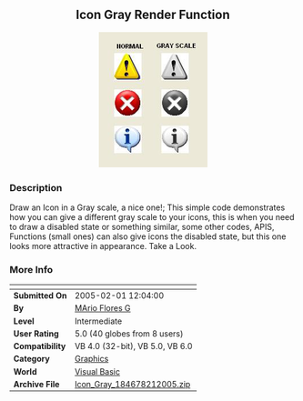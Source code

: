 ﻿<div align="center">

## Icon Gray Render Function

<img src="PIC200521142283251.JPG">
</div>

### Description

Draw an Icon in a Gray scale, a nice one!; This simple code demonstrates how you can give a different gray scale to your icons, this is when you need to draw a disabled state or something similar, some other codes, APIS, Functions (small ones) can also give icons the disabled state, but this one looks more attractive in appearance. Take a Look.
 
### More Info
 


<span>             |<span>
---                |---
**Submitted On**   |2005-02-01 12:04:00
**By**             |[MArio Flores G](https://github.com/Planet-Source-Code/PSCIndex/blob/master/ByAuthor/mario-flores-g.md)
**Level**          |Intermediate
**User Rating**    |5.0 (40 globes from 8 users)
**Compatibility**  |VB 4\.0 \(32\-bit\), VB 5\.0, VB 6\.0
**Category**       |[Graphics](https://github.com/Planet-Source-Code/PSCIndex/blob/master/ByCategory/graphics__1-46.md)
**World**          |[Visual Basic](https://github.com/Planet-Source-Code/PSCIndex/blob/master/ByWorld/visual-basic.md)
**Archive File**   |[Icon\_Gray\_184678212005\.zip](https://github.com/Planet-Source-Code/mario-flores-g-icon-gray-render-function__1-58622/archive/master.zip)









